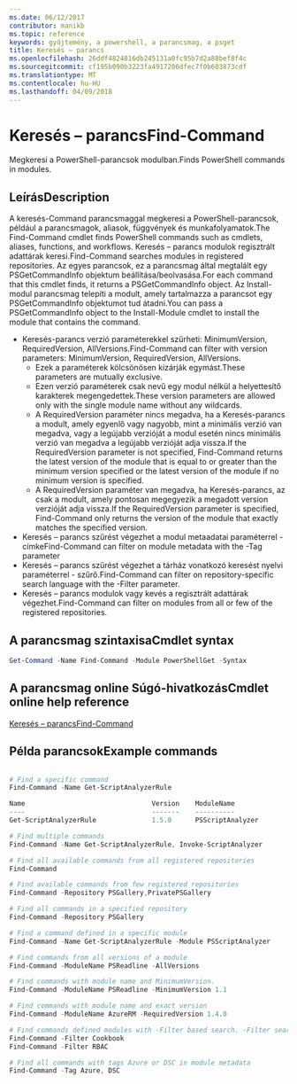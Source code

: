 ```yaml
---
ms.date: 06/12/2017
contributor: manikb
ms.topic: reference
keywords: gyűjtemény, a powershell, a parancsmag, a psget
title: Keresés – parancs
ms.openlocfilehash: 26ddf4824816db245131a0fc95b7d2a88bef8f4c
ms.sourcegitcommit: cf195b090b3223fa4917206dfec7f0b603873cdf
ms.translationtype: MT
ms.contentlocale: hu-HU
ms.lasthandoff: 04/09/2018
---
```

# <a name="find-command"></a><span data-ttu-id="8028a-103">Keresés – parancs</span><span class="sxs-lookup"><span data-stu-id="8028a-103">Find-Command</span></span>

<span data-ttu-id="8028a-104">Megkeresi a PowerShell-parancsok modulban.</span><span class="sxs-lookup"><span data-stu-id="8028a-104">Finds PowerShell commands in modules.</span></span>

## <a name="description"></a><span data-ttu-id="8028a-105">Leírás</span><span class="sxs-lookup"><span data-stu-id="8028a-105">Description</span></span>
<span data-ttu-id="8028a-106">A keresés-Command parancsmaggal megkeresi a PowerShell-parancsok, például a parancsmagok, aliasok, függvények és munkafolyamatok.</span><span class="sxs-lookup"><span data-stu-id="8028a-106">The Find-Command cmdlet finds PowerShell commands such as cmdlets, aliases, functions, and workflows.</span></span> <span data-ttu-id="8028a-107">Keresés – parancs modulok regisztrált adattárak keresi.</span><span class="sxs-lookup"><span data-stu-id="8028a-107">Find-Command searches modules in registered repositories.</span></span>
<span data-ttu-id="8028a-108">Az egyes parancsok, ez a parancsmag által megtalált egy PSGetCommandInfo objektum beállítása/beolvasása.</span><span class="sxs-lookup"><span data-stu-id="8028a-108">For each command that this cmdlet finds, it returns a PSGetCommandInfo object.</span></span> <span data-ttu-id="8028a-109">Az Install-modul parancsmag telepíti a modult, amely tartalmazza a parancsot egy PSGetCommandInfo objektumot tud átadni.</span><span class="sxs-lookup"><span data-stu-id="8028a-109">You can pass a PSGetCommandInfo object to the Install-Module cmdlet to install the module that contains the command.</span></span>

- <span data-ttu-id="8028a-110">Keresés-parancs verzió paraméterekkel szűrheti: MinimumVersion, RequiredVersion, AllVersions.</span><span class="sxs-lookup"><span data-stu-id="8028a-110">Find-Command can filter with version parameters: MinimumVersion, RequiredVersion, AllVersions.</span></span>
  - <span data-ttu-id="8028a-111">Ezek a paraméterek kölcsönösen kizárják egymást.</span><span class="sxs-lookup"><span data-stu-id="8028a-111">These parameters are mutually exclusive.</span></span>
  - <span data-ttu-id="8028a-112">Ezen verzió paraméterek csak nevű egy modul nélkül a helyettesítő karakterek megengedettek.</span><span class="sxs-lookup"><span data-stu-id="8028a-112">These version parameters are allowed only with the single module name without any wildcards.</span></span>
  - <span data-ttu-id="8028a-113">A RequiredVersion paraméter nincs megadva, ha a Keresés-parancs a modult, amely egyenlő vagy nagyobb, mint a minimális verzió van megadva, vagy a legújabb verzióját a modul esetén nincs minimális verzió van megadva a legújabb verzióját adja vissza.</span><span class="sxs-lookup"><span data-stu-id="8028a-113">If the RequiredVersion parameter is not specified, Find-Command returns the latest version of the module that is equal to or greater than the minimum version specified or the latest version of the module if no minimum version is specified.</span></span>
  - <span data-ttu-id="8028a-114">A RequiredVersion paraméter van megadva, ha Keresés-parancs, az csak a modult, amely pontosan megegyezik a megadott version verzióját adja vissza.</span><span class="sxs-lookup"><span data-stu-id="8028a-114">If the RequiredVersion parameter is specified, Find-Command only returns the version of the module that exactly matches the specified version.</span></span>
- <span data-ttu-id="8028a-115">Keresés – parancs szűrést végezhet a modul metaadatai paraméterrel - címke</span><span class="sxs-lookup"><span data-stu-id="8028a-115">Find-Command can filter on module metadata with the -Tag parameter</span></span>
- <span data-ttu-id="8028a-116">Keresés – parancs szűrést végezhet a tárház vonatkozó keresést nyelvi paraméterrel - szűrő.</span><span class="sxs-lookup"><span data-stu-id="8028a-116">Find-Command can filter on repository-specific search language with the -Filter parameter.</span></span>
- <span data-ttu-id="8028a-117">Keresés – parancs modulok vagy kevés a regisztrált adattárak végezhet.</span><span class="sxs-lookup"><span data-stu-id="8028a-117">Find-Command can filter on modules from all or few of the registered repositories.</span></span>

## <a name="cmdlet-syntax"></a><span data-ttu-id="8028a-118">A parancsmag szintaxisa</span><span class="sxs-lookup"><span data-stu-id="8028a-118">Cmdlet syntax</span></span>
```powershell
Get-Command -Name Find-Command -Module PowerShellGet -Syntax
```

## <a name="cmdlet-online-help-reference"></a><span data-ttu-id="8028a-119">A parancsmag online Súgó-hivatkozás</span><span class="sxs-lookup"><span data-stu-id="8028a-119">Cmdlet online help reference</span></span>

[<span data-ttu-id="8028a-120">Keresés – parancs</span><span class="sxs-lookup"><span data-stu-id="8028a-120">Find-Command</span></span>](http://go.microsoft.com/fwlink/?LinkId=733636)

## <a name="example-commands"></a><span data-ttu-id="8028a-121">Példa parancsok</span><span class="sxs-lookup"><span data-stu-id="8028a-121">Example commands</span></span>
```powershell

# Find a specific command
Find-Command -Name Get-ScriptAnalyzerRule

Name                                Version    ModuleName                          Repository
----                                -------    ----------                          ----------
Get-ScriptAnalyzerRule              1.5.0      PSScriptAnalyzer                    PSGallery

# Find multiple commands
Find-Command -Name Get-ScriptAnalyzerRule, Invoke-ScriptAnalyzer

# Find all available commands from all registered repositories
Find-Command

# Find available commands from few registered repositories
Find-Command -Repository PSGallery,PrivatePSGallery

# Find all commands in a specified repository
Find-Command -Repository PSGallery

# Find a command defined in a specific module
Find-Command -Name Get-ScriptAnalyzerRule -Module PSScriptAnalyzer

# Find commands from all versions of a module
Find-Command -ModuleName PSReadline -AllVersions

# Find commands with module name and MinimumVersion.
Find-Command -ModuleName PSReadline -MinimumVersion 1.1

# Find commands with module name and exact version
Find-Command -ModuleName AzureRM -RequiredVersion 1.4.0

# Find commands defined modules with -Filter based search. -Filter searches in description and module names
Find-Command -Filter Cookbook
Find-Command -Filter RBAC

# Find all commands with tags Azure or DSC in module metadata
Find-Command -Tag Azure, DSC

```